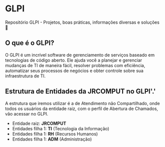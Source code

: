 # GLPI
Repositório GLPI - Projetos, boas práticas, informações diversas e soluções🙂

## O que é o GLPI?
O GLPI é um incrível software de gerenciamento de serviços baseado em tecnologias de código aberto. Ele ajuda você a planejar e gerenciar mudanças de TI de maneira fácil, resolver problemas com eficiência, automatizar seus processos de negócios e obter controle sobre sua infraestrutura de TI.

## Estrutura de Entidades da JRCOMPUT no GLPI'.'
A estrutura que iremos utilizar é a de Atendimento não Compartilhado, onde todos os usuários da entidade raiz, com o perfil de Abertura de Chamados, vão acessar no GLPI.

- Entidade raiz: **JRCOMPUT**
- Entidades filha 1: **TI** (Tecnologia da Informação)
- Entidades filha 1: **RH** (Recursos Humanos)
- Entidades filha 1: **ADM** (Administração)

